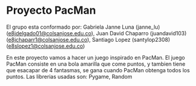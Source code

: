 # Proyecto PacMan

El grupo esta conformado por: 
Gabriela Janne Luna (janne_lu)(e8jdelgado01@colsanjose.edu.co), 
Juan David Chaparro (juandavid103)(e8jchaparr1@colsanjose.edu.co), 
Santiago Lopez (santylop2308)(e8slopez1@colsanjose.edu.co)

En este proyecto vamos a hacer un juego inspirado en PacMan.
El juego PacMan consiste en una bola amarilla que come puntos, 
y tambien tiene que esacapar de 4 fantasmas, se gana cuando PacMan obtenga todos los puntos.
Las librerias usadas son: Pygame, Random
